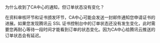 为什么收到了CA中心的通知，但订单状态没有变化？

在资料审核环节和证书颁发环节，CA中心可能会发送一封邮件通知您申请证书的进展。如果您发现腾讯云 SSL 证书控制台中的订单状态还没有发生变化，此时需要您再耐心等待一段时间才能看到订单的状态变化。因为CA中心给腾讯云推送的订单状态会有延迟。